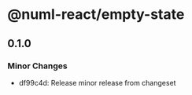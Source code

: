 # @numl-react/empty-state

## 0.1.0

### Minor Changes

- df99c4d: Release minor release from changeset
